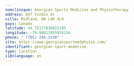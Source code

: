 ```yaml
---
nomclinique: Georgian Sports Medicine and Physiotherapy
address: 847 Vindin St
ville: Midland, ON L4R 4L9
pays: Canada
latitude: 44.75137836015195
longitude: -79.90611955974154
phone: " (705) 245-3330"
site: https://www.georgiansportmedphysio.com/
identifiant: georgian-sport-medecine
type: location
i18nlanguage: en
---
```

